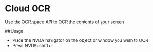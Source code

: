 # Cloud OCR
Use the OCR.space API to OCR the contents of your screen

##Usage

- Place the NVDA navigator on the object or window you wish to OCR
- Press NVDA+shift+r

